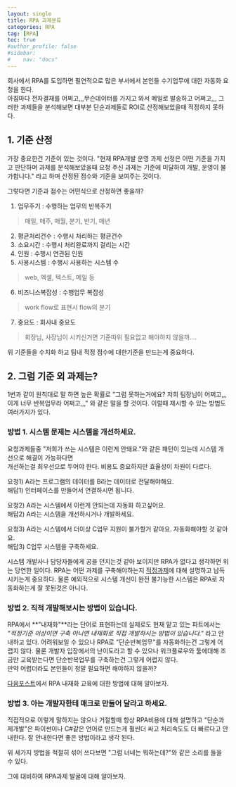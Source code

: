 ```yaml
---
layout: single
title: RPA 과제분류
categories: RPA
tag: [RPA]
toc: true
#author_profile: false
#sidebar:
#    nav: "docs"
---
```


회사에서 RPA를 도입하면 필연적으로 많은 부서에서 본인들 수기업무에 대한 자동화 요청을 한다.  
아침마다 전자결재를 어쩌고,,,무슨데이터를 가지고 와서 메일로 발송하고 어쩌고,,,
그러한 과제들을 분석해보면 대부분 단순과제들로 ROI로 산정해보았을때 적정하지 못하다.

## 1. 기준 산정
가장 중요한건 기준이 있는 것이다. 
"현재 RPA개발 운영 과제 선정은 어떤 기준을 가지고 판단하며 과제를 분석해보았을때 요청 주신 과제는 기준에 미달하여 개발, 운영이 불가합니다." 라고 하며
산정된 점수와 기준을 보여주는 것이다.

그렇다면 기준과 점수는 어떤식으로 산정하면 좋을까?

1. 업무주기 : 수행하는 업무의 반복주기
> 매일, 매주, 매월, 분기, 반기, 매년
2. 평균처리건수 : 수행시 처리하는 평균건수
3. 소요시간 : 수행시 처리완료까지 걸리는 시간
4. 인원 : 수행시 연관된 인원
5. 사용시스템 : 수행시 사용하는 시스템 수
> web, 엑셀, 텍스트, 메일 등
6. 비즈니스복잡성 : 수행업무 복잡성
> work flow로 표현시 flow의 분기 
7. 중요도 : 회사내 중요도
> 회장님, 사장님이 시키신거면 기준따위 필요없고 해야하지 않을까....

위 기준들을 수치화 하고 팀내 적정 점수에 대한기준을 만드는게 중요하다.

## 2. 그럼 기준 외 과제는? 
1번과 같이 원칙대로 말 하면 높은 확률로 "그럼 못하는거에요? 저희 팀장님이 어쩌고,,,이게 너무 반복업무라 어쩌고,,,"
와 같은 말을 할 것이다. 이럴때 제시할 수 있는 방법도 여러가지가 있다.

### 방법 1. 시스템 문제는 시스템을 개선하세요.
요청과제들중 "저희가 쓰는 시스템은 이런게 안돼요."와 같은 패턴이 있는데 시스템 개선으로 해결이 가능하다면   
개선하는걸 최우선으로 두어야 한다. 비용도 중요하지만 효율성이 차원이 다르다.  

요청1) A라는 프로그램의 데이터를 B라는 데이터로 전달해야해요.  
해답1) 인터페이스를 만들어서 연결하시면 됩니다.

요청2) A라는 시스템에서 이런게 안되는데 자동화 하고싶어요.  
해답2) A라는 시스템을 개선하시거나 개발하세요.  

요청3) A라는 시스템에서 더이상 C업무 지원이 불가할거 같아요. 자동화해야할 것 같아요.  
해답3) C업무 시스템을 구축하세요.  

시스템 개발사나 담당자들에게 공을 던지는것 같아 보이지만 RPA가 없다고 생각하면 위는 당연한 일이다. 
RPA는 어떤 과제를 구축해야하는지 [적정과제](../RPA)에 대해 설명하고 납득시키는게 중요하다.
물론 예외적으로 시스템 개선이 완전 불가능한 시스템은 RPA로 자동화하는게 잘 못된것은 아니다.

### 방법 2. 직적 개발해보시는 방법이 있습니다.
RPA에서 **"내재화"**라는 단어로 표현하는데 실제로도 
현재 맡고 있는 파트에서는 *"적정기준 이상이면 구축 아니면 내재화로 직접 개발하시는 방법이 있습니다."* 라고 안내하고 있다. 
어려워보일 수 있으나 RPA로 "단순반복업무"를 자동화하는건 그렇게 어렵지 않다. 
물론 개발자 입장에서의 난이도라고 할 수 있으나 워크플로우와 툴에대해 조금만 교육받는다면 단순반복업무를 구축하는건 그렇게 어렵지 않다.  
만약 어렵더라도 본인들이 정말 필요하면 해야하지 않을까?

[다음포스트](../RPA_내재화교육)에서 RPA 내재화 교육에 대한 방법에 대해 알아보자.

### 방법 3. 아는 개발자한테 매크로 만들어 달라고 하세요.
직접적으로 이렇게 말하지는 않으나 거절할때 항상 RPA비용에 대해 설명하고 "단순과제개발"은 
파이썬이나 C#같은 언어로 만드는게 훨씬더 싸고 처리속도도 더 빠르다고 안내한다. 잘 안내한다면 좋은 방법이라고 생각 된다.  

위 세가지 방법을 적절히 섞어 쓰다보면 "그럼 너네는 뭐하는데?"와 같은 소리를 들을 수 있다.  

그에 대비하여 RPA과제 발굴에 대해 알아보자.